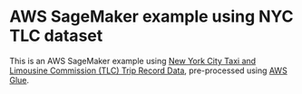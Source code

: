 # AWS SageMaker example using NYC TLC dataset

This is an AWS SageMaker example using [New York City Taxi and Limousine Commission (TLC) Trip Record Data](https://registry.opendata.aws/nyc-tlc-trip-records-pds/), pre-processed using [AWS Glue](https://github.com/ajayvohra2005/glue-nyc-uber).

